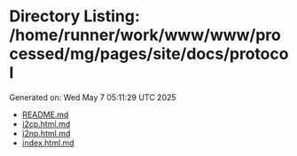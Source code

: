 # Directory Listing: /home/runner/work/www/www/processed/mg/pages/site/docs/protocol
Generated on: Wed May  7 05:11:29 UTC 2025

- [README.md](README.md)
- [i2cp.html.md](i2cp.html.md)
- [i2np.html.md](i2np.html.md)
- [index.html.md](index.html.md)
